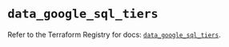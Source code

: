 # `data_google_sql_tiers`

Refer to the Terraform Registry for docs: [`data_google_sql_tiers`](https://registry.terraform.io/providers/hashicorp/google-beta/6.16.0/docs/data-sources/google_sql_tiers).
